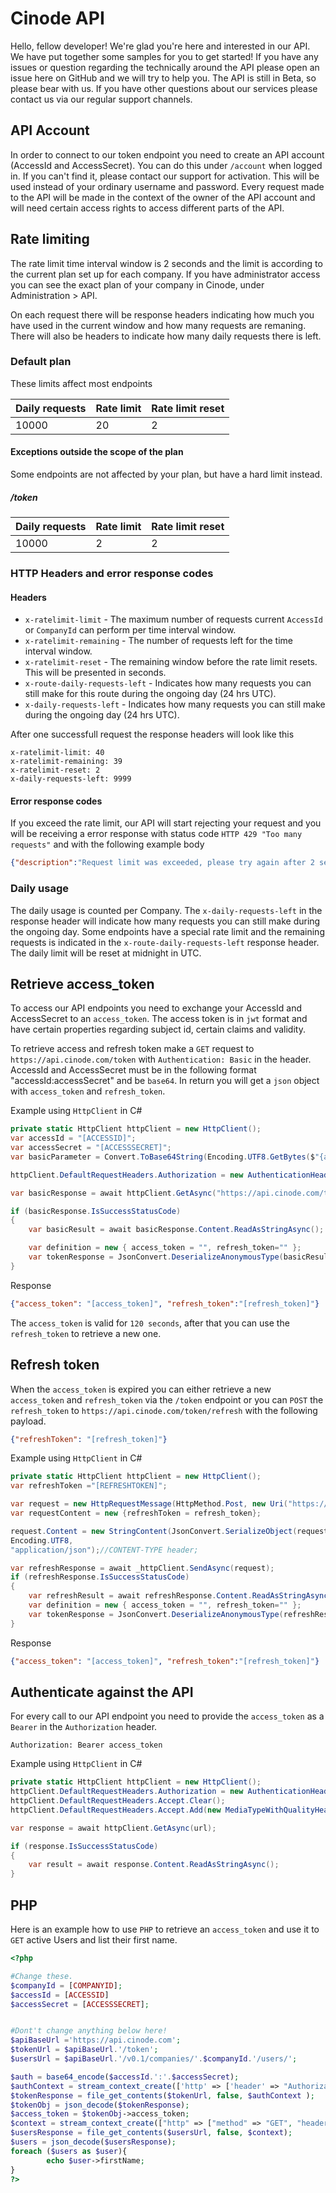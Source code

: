 # Cinode API
Hello, fellow developer! We're glad you're here and interested in our API. We have put together some samples for you to get started! If you have any issues or question regarding the technically around the API please open an issue here on GitHub and we will try to help you. The API is still in Beta, so please bear with us. If you have other questions about our services please contact us via our regular support channels.

## API Account
In order to connect to our token endpoint you need to create an API account (AccessId and AccessSecret). You can do this under `/account` when logged in. If you can't find it, please contact our support for activation. This will be used instead of your ordinary username and password. Every request made to the API will be made in the context of the owner of the API account and will need certain access rights to access different parts of the API.

## Rate limiting
The rate limit time interval window is 2 seconds and the limit is according to the current plan set up for each company. If you have administrator access you can see the exact plan of your company in Cinode, under Administration > API. 

On each request there will be response headers indicating how much you have used in the current window and how many requests are remaning. There will also be headers to indicate how many daily requests there is left.

### Default plan
These limits affect most endpoints

| Daily requests | Rate limit | Rate limit reset |
| -------------- | ---------- | ---------------- |
| 10000          | 20         | 2                |

#### Exceptions outside the scope of the plan
Some endpoints are not affected by your plan, but have a hard limit instead.

##### /token
| Daily requests | Rate limit | Rate limit reset |
| -------------- | ---------- | ---------------- |
| 10000          | 2          | 2                |

### HTTP Headers and error response codes

#### Headers
* `x-ratelimit-limit` - The maximum number of requests current `AccessId` or `CompanyId` can perform per time interval window.
* `x-ratelimit-remaining` - The number of requests left for the time interval window. 
* `x-ratelimit-reset` - The remaining window before the rate limit resets. This will be presented in seconds.
* `x-route-daily-requests-left` - Indicates how many requests you can still make for this route during the ongoing day (24 hrs UTC).
* `x-daily-requests-left` - Indicates how many requests you can still make during the ongoing day (24 hrs UTC).

After one successfull request the response headers will look like this
```
x-ratelimit-limit: 40
x-ratelimit-remaining: 39
x-ratelimit-reset: 2
x-daily-requests-left: 9999
```

#### Error response codes
If you exceed the rate limit, our API will start rejecting your request and you will be receiving a error response with status code `HTTP 429 "Too many requests"` and with the following example body
```JSON
{"description":"Request limit was exceeded, please try again after 2 seconds from now","moreInfo":"https://github.com/Cinode-Labs/api#rate-limiting","status":429}
```

### Daily usage
The daily usage is counted per Company. The `x-daily-requests-left` in the response header will indicate how many requests you can still make during the ongoing day. Some endpoints have a special rate limit and the remaining requests is indicated in the `x-route-daily-requests-left` response header. The daily limit will be reset at midnight in UTC.

## Retrieve access_token
To access our API endpoints you need to exchange your AccessId and AccessSecret to an `access_token`. The access token is in `jwt` format and have certain properties regarding subject id, certain claims and validity.

To retrieve access and refresh token make a `GET` request to `https://api.cinode.com/token` with `Authentication: Basic` in the header. AccessId and AccessSecret must be in the following format "accessId:accessSecret" and be `base64`. In return you will get a `json` object with `access_token` and `refresh_token`.

Example using `HttpClient` in C#
```C#
private static HttpClient httpClient = new HttpClient();
var accessId = "[ACCESSID]";
var accessSecret = "[ACCESSSECRET]";
var basicParameter = Convert.ToBase64String(Encoding.UTF8.GetBytes($"{accessId}:{accessSecret}"));

httpClient.DefaultRequestHeaders.Authorization = new AuthenticationHeaderValue("Basic", basicParameter);

var basicResponse = await httpClient.GetAsync("https://api.cinode.com/token");

if (basicResponse.IsSuccessStatusCode)
{
    var basicResult = await basicResponse.Content.ReadAsStringAsync();

    var definition = new { access_token = "", refresh_token="" };
    var tokenResponse = JsonConvert.DeserializeAnonymousType(basicResult, definition);
}
```

Response
```JSON
{"access_token": "[access_token]", "refresh_token":"[refresh_token]"}
```

The `access_token` is valid for `120 seconds`, after that you can use the `refresh_token` to retrieve a new one.

## Refresh token
When the `access_token` is expired you can either retrieve a new `access_token` and `refresh_token` via the `/token` endpoint or you can `POST` the `refresh_token` to `https://api.cinode.com/token/refresh` with the following payload.
```JSON
{"refreshToken": "[refresh_token]"}
```

Example using `HttpClient` in C#
```C#
private static HttpClient httpClient = new HttpClient();
var refreshToken ="[REFRESHTOKEN]";

var request = new HttpRequestMessage(HttpMethod.Post, new Uri("https://api.cinode.com/token/refresh"));
var requestContent = new {refreshToken = refresh_token};

request.Content = new StringContent(JsonConvert.SerializeObject(requestContent),
Encoding.UTF8,
"application/json");//CONTENT-TYPE header;

var refreshResponse = await _httpClient.SendAsync(request);
if (refreshResponse.IsSuccessStatusCode)
{
    var refreshResult = await refreshResponse.Content.ReadAsStringAsync();
    var definition = new { access_token = "", refresh_token="" };
    var tokenResponse = JsonConvert.DeserializeAnonymousType(refreshResult, definition);
}
```
Response
```JSON
{"access_token": "[access_token]", "refresh_token":"[refresh_token]"}
```

## Authenticate against the API
For every call to our API endpoint you need to provide the `access_token` as a `Bearer` in the `Authorization` header.
```
Authorization: Bearer access_token
```

Example using `HttpClient` in C#
```C#
private static HttpClient httpClient = new HttpClient();
httpClient.DefaultRequestHeaders.Authorization = new AuthenticationHeaderValue("Bearer", tokenResponse.access_token);
httpClient.DefaultRequestHeaders.Accept.Clear();
httpClient.DefaultRequestHeaders.Accept.Add(new MediaTypeWithQualityHeaderValue("application/json"));

var response = await httpClient.GetAsync(url);

if (response.IsSuccessStatusCode)
{
    var result = await response.Content.ReadAsStringAsync();
}
```

## PHP
Here is an example how to use `PHP` to retrieve an `access_token` and use it to `GET` active Users and list their first name.

```PHP
<?php

#Change these.
$companyId = [COMPANYID];
$accessId = [ACCESSID]
$accessSecret = [ACCESSSECRET];


#Dont't change anything below here!
$apiBaseUrl ='https://api.cinode.com';
$tokenUrl = $apiBaseUrl.'/token';
$usersUrl = $apiBaseUrl.'/v0.1/companies/'.$companyId.'/users/';

$auth = base64_encode($accessId.':'.$accessSecret);
$authContext = stream_context_create(['http' => ['header' => "Authorization: Basic $auth"]]);
$tokenResponse = file_get_contents($tokenUrl, false, $authContext );
$tokenObj = json_decode($tokenResponse);
$access_token = $tokenObj->access_token;
$context = stream_context_create(["http" => ["method" => "GET", "header" => "Accept: application/json\r\n" ."Authorization: Bearer $access_token\r\n"]]);
$usersResponse = file_get_contents($usersUrl, false, $context);
$users = json_decode($usersResponse);
foreach ($users as $user){
        echo $user->firstName;
}
?>
```
